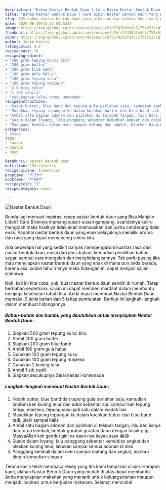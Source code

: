 ```yaml
---
description: "Bahan Nastar Bentuk Daun | Cara Bikin Nastar Bentuk Daun Yang Enak Dan Mudah"
title: "Bahan Nastar Bentuk Daun | Cara Bikin Nastar Bentuk Daun Yang Enak Dan Mudah"
slug: 695-bahan-nastar-bentuk-daun-cara-bikin-nastar-bentuk-daun-yang-enak-dan-mudah
date: 2020-08-19T15:37:55.534Z
image: https://img-global.cpcdn.com/recipes/b7efc5743b3fe3c5/751x532cq70/nastar-bentuk-daun-foto-resep-utama.jpg
thumbnail: https://img-global.cpcdn.com/recipes/b7efc5743b3fe3c5/751x532cq70/nastar-bentuk-daun-foto-resep-utama.jpg
cover: https://img-global.cpcdn.com/recipes/b7efc5743b3fe3c5/751x532cq70/nastar-bentuk-daun-foto-resep-utama.jpg
author: Janie Harris
ratingvalue: 4.8
reviewcount: 10
recipeingredient:
- "500 gram tepung kunci biru"
- "200 gram butter"
- "200 gram blue band"
- "100 gram gula halus"
- "100 gram tepung susu"
- "100 gram tepung maizena"
- "2 kuning telur"
- "1 sdt vanili"
- "secukupnya Selai nenas Homemade"
recipeinstructions:
- "Kocok butter, blue band dan tepung gula perlahan saja, kemudian tambah kan kuning telur dan aduk sebentar aja. campur kan tepung terigu, maizena, tepung susu jadi satu dalam wadah lain"
- "Masukkan tepung tepungan ke dalam kocokan butter dan blue band tadi, uleni sampai kalis"
- "Ambil satu bagian adonan dan pipihkan di telapak tangan, lalu beri isinya dan tutup kembali, bentuk guratan guratan daun dengan tusuk gigi, MasyaAllah kok gendut gini ya daun nya kayak saya 😂😄"
- "Susun dalam loyang, lalu panggang sebentar kemudian angkat dan oleskan kuning telur, lakukan sampai semua adonan di oles"
- "Panggang kembali dalam oven sampai matang dan angkat, biarkan dingin kemudian simpan"
categories:
- Resep
tags:
- nastar
- bentuk
- daun

katakunci: nastar bentuk daun 
nutrition: 193 calories
recipecuisine: Indonesian
preptime: "PT33M"
cooktime: "PT60M"
recipeyield: "3"
recipecategory: Lunch

---
```



![Nastar Bentuk Daun](https://img-global.cpcdn.com/recipes/b7efc5743b3fe3c5/751x532cq70/nastar-bentuk-daun-foto-resep-utama.jpg)

Bunda lagi mencari inspirasi resep nastar bentuk daun yang Bisa Manjain Lidah? Cara Bikinnya memang susah-susah gampang. seandainya keliru mengolah maka hasilnya tidak akan memuaskan dan justru cenderung tidak enak. Padahal nastar bentuk daun yang enak selayaknya memiliki aroma dan rasa yang dapat memancing selera kita.

Ada beberapa hal yang sedikit banyak mempengaruhi kualitas rasa dari nastar bentuk daun, mulai dari jenis bahan, kemudian pemilihan bahan segar, sampai cara mengolah dan menghidangkannya. Tak perlu pusing jika mau menyiapkan nastar bentuk daun yang enak di mana pun anda berada, karena asal sudah tahu triknya maka hidangan ini dapat menjadi sajian istimewa.




Nah, kali ini kita coba, yuk, buat nastar bentuk daun sendiri di rumah. Tetap berbahan sederhana, sajian ini dapat memberi manfaat dalam membantu menjaga kesehatan tubuh kita. Anda dapat membuat Nastar Bentuk Daun memakai 9 jenis bahan dan 5 tahap pembuatan. Berikut ini langkah-langkah dalam membuat hidangannya.

<!--inarticleads1-->

##### Bahan-bahan dan bumbu yang dibutuhkan untuk menyiapkan Nastar Bentuk Daun:

1. Siapkan 500 gram tepung kunci biru
1. Ambil 200 gram butter
1. Siapkan 200 gram blue band
1. Ambil 100 gram gula halus
1. Gunakan 100 gram tepung susu
1. Gunakan 100 gram tepung maizena
1. Gunakan 2 kuning telur
1. Ambil 1 sdt vanili
1. Siapkan secukupnya Selai nenas Homemade




<!--inarticleads2-->

##### Langkah-langkah membuat Nastar Bentuk Daun:

1. Kocok butter, blue band dan tepung gula perlahan saja, kemudian tambah kan kuning telur dan aduk sebentar aja. campur kan tepung terigu, maizena, tepung susu jadi satu dalam wadah lain
1. Masukkan tepung tepungan ke dalam kocokan butter dan blue band tadi, uleni sampai kalis
1. Ambil satu bagian adonan dan pipihkan di telapak tangan, lalu beri isinya dan tutup kembali, bentuk guratan guratan daun dengan tusuk gigi, MasyaAllah kok gendut gini ya daun nya kayak saya 😂😄
1. Susun dalam loyang, lalu panggang sebentar kemudian angkat dan oleskan kuning telur, lakukan sampai semua adonan di oles
1. Panggang kembali dalam oven sampai matang dan angkat, biarkan dingin kemudian simpan




Terima kasih telah membaca resep yang tim kami tampilkan di sini. Harapan kami, olahan Nastar Bentuk Daun yang mudah di atas dapat membantu Anda menyiapkan makanan yang menarik untuk keluarga/teman maupun menjadi inspirasi untuk berjualan makanan. Selamat mencoba!
